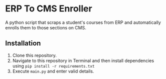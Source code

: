 # ERP To CMS Enroller
A python script that scraps a student's courses from ERP and automatically enrolls them to those sections on CMS.

## Installation
1. Clone this repository.
2. Navigate to this repository in Terminal and then install dependencies using ```pip install -r requirements.txt```
3. Execute ```main.py``` and enter valid details.
